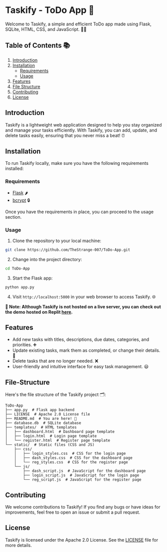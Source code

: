 # Taskify - ToDo App 🚀

Welcome to Taskify, a simple and efficient ToDo app made using Flask, SQLite, HTML, CSS, and JavaScript. 📝✨

## Table of Contents 📚
1. [Introduction](#introduction)
2. [Installation](#installation)
    - [Requirements](#requirements)
    - [Usage](#usage)
3. [Features](#features)
4. [File Structure](#file-structure)
5. [Contributing](#contributing)
6. [License](#license)

## Introduction
Taskify is a lightweight web application designed to help you stay organized and manage your tasks efficiently. With Taskify, you can add, update, and delete tasks easily, ensuring that you never miss a beat! ⏰

## Installation
To run Taskify locally, make sure you have the following requirements installed:

### Requirements
- [Flask](https://flask.palletsprojects.com/en/2.1.x/) 🌶️
- [bcrypt](https://pypi.org/project/bcrypt/) 🔒

Once you have the requirements in place, you can proceed to the usage section.

### Usage
1. Clone the repository to your local machine:
```bash
git clone https://github.com/TheStrange-007/ToDo-App.git
```

2. Change into the project directory:
```bash
cd ToDo-App
```

3. Start the Flask app:
```bash
python app.py
```

4. Visit `http://localhost:5000` in your web browser to access Taskify. 🌐

**🚨 Note: Although Taskify is not hosted on a live server, you can check out the demo hosted on Replit [here](https://ToDo-App.thestrange-007.repl.co).**

## Features
- Add new tasks with titles, descriptions, due dates, categories, and priorities. ➕
- Update existing tasks, mark them as completed, or change their details. 🔄
- Delete tasks that are no longer needed. ❌
- User-friendly and intuitive interface for easy task management. 😃

## File-Structure
Here's the file structure of the Taskify project 🗂️:
```
ToDo-App
├── app.py  # Flask app backend
├── LICENSE  # Apache 2.0 License file
├── README.md  # You are here! 👋
├── database.db  # SQLite database
├── templates/  # HTML templates
│   ├── dashboard.html  # Dashboard page template
│   ├── login.html  # Login page template
│   └── register.html  # Register page template
└── static/  # Static files (CSS and JS)
    ├── css/
    │   ├── login_styles.css  # CSS for the login page
    │   ├── dash_styles.css  # CSS for the dashboard page
    │   └── reg_styles.css  # CSS for the register page
    └── js/
        ├── dash_script.js  # JavaScript for the dashboard page
        ├── login_script.js  # JavaScript for the login page
        └── reg_script.js  # JavaScript for the register page
```

## Contributing
We welcome contributions to Taskify! If you find any bugs or have ideas for improvements, feel free to open an issue or submit a pull request.

## License
Taskify is licensed under the Apache 2.0 License. See the [LICENSE](LICENSE) file for more details.
